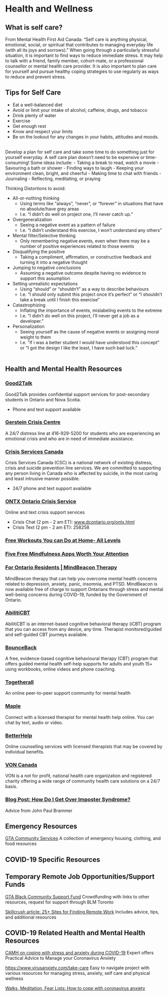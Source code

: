 
# Health and Wellness

## What is self care?
From Mental Health First Aid Canada: “Self care is anything physical, emotional, social, or spiritual that contributes to managing everyday life (with all its joys and sorrows).”
When going through a particularly stressful situation, it is important to find ways to reduce immediate stress. It may help to talk with a friend, family member, cohort-mate, or a professional counsellor or mental health care provider. It is also important to plan care for yourself and pursue healthy coping strategies to use regularly as ways to reduce and prevent stress.

## Tips for Self Care
- Eat a well-balanced diet
- Avoid or limit your intake of alcohol, caffeine, drugs, and tobacco
- Drink plenty of water
- Exercise
- Get enough rest
- Know and respect your limits
- Be on the lookout for any changes in your habits, attitudes and moods.
</br>
Develop a plan for self care and take some time to do something just for yourself everyday. A self care
plan doesn’t need to be expensive or time-consuming! Some ideas include:
- Taking a break to read, watch a movie
- Savouring a bath or shower
- Finding ways to laugh
- Keeping your environment clean, bright, and cheerful
- Making time to chat with friends
- Journaling
- Reflecting, meditating, or praying
</br>

Thinking Distortions to avoid:
- All-or-nothing thinking
  - Using terms like “always”, “never”, or “forever” in situations that have no absolute/have grey areas
  - I.e. “I didn’t do well on project one, I’ll never catch up.”
- Overgeneralization
  - Seeing a negative event as a pattern of failure 
  - I.e. “I didn’t understand this exercise, I won’t understand any others”
- Mental filter/Selective thinking
  - Only remembering negative events, even when there may be a number of positive experiences related to those events 
- Disqualifying the positive
  - Taking a compliment, affirmation, or constructive feedback and turning it into a negative thought
- Jumping to negative conclusions
  - Assuming a negative outcome despite having no evidence to support this assumption
- Setting unrealistic expectations
  - Using “should” or “shouldn’t” as a way to describe behaviours
  - I.e. “I should only submit this project once it’s perfect” or “I shouldn’t take a break until I finish this exercise”
- Catastrophizing
  - Inflating the importance of events, mislabeling events to the extreme 
  - I.e. “I didn’t do well on this project, I’ll never get a job as a developer.”
- Personalization
  - Seeing yourself as the cause of negative events or assigning moral weight to them
  - I.e. “if i was a better student I would have understood this concept” or “I got the design I like the least, I have such bad luck.”
</br></br>

## Health and Mental Health Resources
### [Good2Talk](https://good2talk.ca/) 
Good2Talk provides confidential support services for post-secondary students in Ontario and Nova Scotia.
- Phone and text support available

### [Gerstein Crisis Centre](https://gersteincentre.org/)
A 24/7 distress line at 416-929-5200 for students who are experiencing an emotional crisis and who are in need of immediate assistance.

### [Crisis Services Canada](https://www.crisisservicescanada.ca/en/)
Crisis Services Canada (CSC) is a national network of existing distress, crisis and suicide prevention line services. We are committed to supporting any person living in Canada who is affected by suicide, in the most caring and least intrusive manner possible.
- 24/7 phone and text support available

### [ONTX Ontario Crisis Service](https://distresscentredurham.com/ontario-online-text-crisis-services/)
Online and text crisis support services
- Crisis Chat (2 pm - 2 am ET): www.dcontario.org/ontx.html
- Crisis Text (2 pm - 2 am ET): 258258

### [Free Workouts You can Do at Home- All Levels](https://www.bostonglobe.com/2020/03/15/nation/not-going-gym-here-are-some-free-workouts-you-can-do-home-during-coronavirus-shutdown/?s_campaign=breakingnews:newsletter)
      
### [Five Free Mindfulness Apps Worth Your Attention](https://www.mindful.org/free-mindfulness-apps-worthy-of-your-attention/)

### [For Ontario Residents | MindBeacon Therapy](https://www.mindbeacon.com/)
MindBeacon therapy that can help you overcome mental health concerns related to depression, anxiety, panic, insomnia, and PTSD. MindBeacon is now available free of charge to support Ontarians through stress and mental well-being concerns during COVID-19, funded by the Government of Ontario.

### [AbilitiCBT](https://ontario.abiliticbt.com/home)
AbilitiCBT is an internet-based cognitive behavioral therapy (iCBT) program that you can access from any device, any time. Therapist monitored/guided and self-guided CBT journeys available.

### [BounceBack](https://bouncebackontario.ca/)
A free, evidence-based cognitive behavioural therapy (CBT) program that offers guided mental health self-help supports for adults and youth 15+ using workbooks, online videos and phone coaching.

### [Togetherall](https://togetherall.com/en-ca/)
An online peer-to-peer support community for mental health

### [Maple](https://www.getmaple.ca/providers/psychotherapist-counselling/)
Connect with a licensed therapist for mental health help online. You can chat by text, audio or video.

### [BetterHelp](https://www.betterhelp.com/)
Online counselling services with licensed therapists that may be covered by individual benefits.

### [VON Canada](https://www.von.ca/)
VON is a not for profit, national health care organization and registered charity offering a wide range of community health care solutions on a 24/7 basis.

### [Blog Post: How Do I Get Over Imposter Syndrome?](https://holapapi.substack.com/p/how-do-i-get-over-imposter-syndrome)
Advice from John Paul Brammer

## Emergency Resources

[GTA Community Services](https://www.dcogt.com/community-services)
A collection of emergency housing, clothing, and food resources
            
## COVID-19 Specific Resources

## Temporary Remote Job Opportunities/Support Funds

[GTA Black Community Support Fund](https://www.gofundme.com/f/black-emergency-support-fund?utm_medium=copy_link&utm_source=customer&utm_campaign=p_lico+share-sheet)
Crowdfunding with links to other resources, request for support through BLM Toronto

[Skillcrush article: ​25+ Sites for Finding Remote Work](https://skillcrush.com/blog/sites-finding-remote-work/?fbclid=IwAR1QFYOlDSrVz_FKokc10pKUJQ3Ocd1Mlj8YCjRaPV0InMLTyA3GMayH1HA)
Includes advice, tips, and additional resources

## COVID-19 Related Health and Mental Health Resources

[CAMH on coping with stress and anxiety during COVID-19](https://www.camh.ca/en/health-info/mental-health-and-covid-19)
Expert offers Practical Advice to Manage your Coronavirus Anxiety

https://www.virusanxiety.com/take-care
Easy to navigate project with various resources for managing stress, anxiety, self care and physical wellness

[Walks, Meditation, Fear Lists: How to cope with coronavirus anxiety](https://www.bostonglobe.com/2020/03/19/nation/walks-meditation-fear-lists-how-people-are-coping-with-coronavirus-anxiety/?s_campaign=breakingnews:newsletter)

